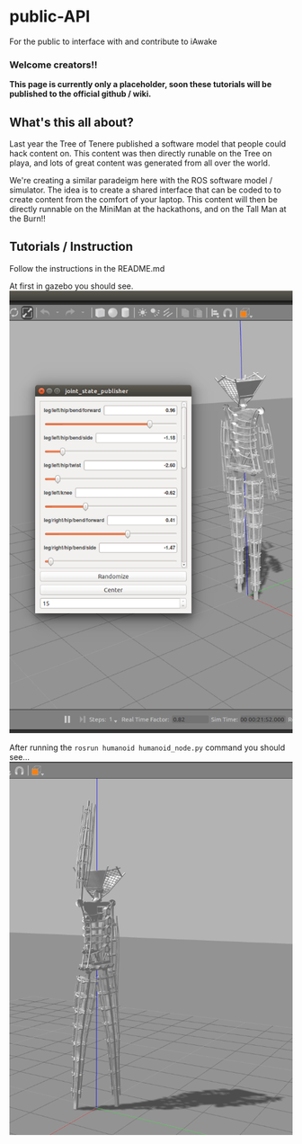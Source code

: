 # public-API
For the public to interface with and contribute to iAwake


### Welcome creators!!

**This page is currently only a placeholder, soon these tutorials will be published to the official github / wiki.**

## What's this all about?
Last year the Tree of Tenere published a software model that people could hack content on.  This content was then directly runable on the Tree on playa, and lots of great content was generated from all over the world.

We're creating a similar paradeigm here with the ROS software model / simulator.  The idea is to create a shared interface that can be coded to to create content from the comfort of your laptop.  This content will then be directly runnable on the MiniMan at the hackathons, and on the Tall Man at the Burn!!

## Tutorials / Instruction

Follow the instructions in the README.md

At first in gazebo you should see.
![](rosman.png)


After running the
`rosrun humanoid humanoid_node.py`
command you should see...
![](man-armraise.png)
